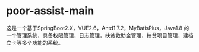# poor-assist-main
这是一个基于SpringBoot2.X，VUE2.6，Antd1.7.2，MyBatisPlus，Java1.8 的一个管理系统，具备权限管理，日志管理，扶贫救助金管理，扶贫项目管理，建档立卡等多个功能的系统。
